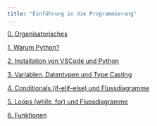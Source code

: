 ```yaml
---
title: "Einführung in die Programmierung"
...
```


[0. Organisatorisches](0-organisatorisches/)

[1. Warum Python?](1-python/)

[2. Installation von VSCode und Python](2-installation/)

[3. Variablen, Datentypen und Type Casting](3-variablen/)

[4. Conditionals (if-elif-else) und Flussdiagramme](4-conditionals/)

[5. Loops (while, for) und Flussdiagramme](5-loops/)

[6. Funktionen](6-funktionen/)